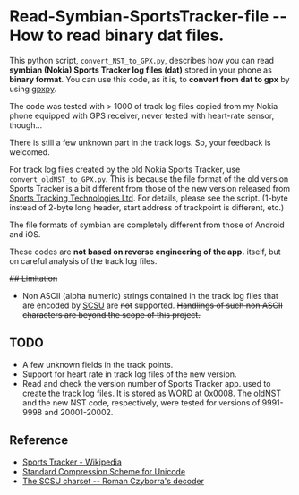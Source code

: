 # Read-Symbian-SportsTracker-file -- How to read binary dat files.
 This python script, `convert_NST_to_GPX.py`, describes how you can read **symbian (Nokia) Sports Tracker log files (dat)** stored 
in your phone as **binary format**.  You can use this code, as it is, to **convert from dat to gpx** by using [gpxpy](https://github.com/tkrajina/gpxpy).

 The code was tested with > 1000 of track log files copied from my Nokia phone equipped 
with GPS receiver, never tested with heart-rate sensor, though...

 There is still a few unknown part in the track logs.  So, your feedback is welcomed.

 For track log files created by the old Nokia Sports Tracker, use `convert_oldNST_to_GPX.py`. 
This is because the file format of the old version Sports Tracker is a bit different from those 
of the new version released from [Sports Tracking Technologies Ltd](http://www.sports-tracker.com/).  For details, please see 
the script.  (1-byte instead of 2-byte long header, start address of trackpoint is different, 
etc.)

 The file formats of symbian are completely different from those of Android and iOS.

 These codes are **not based on reverse engineering of the app.** itself, but on careful analysis of the track log files.
 
~~## Limitation~~
- Non ASCII (alpha numeric) strings contained in the track log files that are encoded by [SCSU](https://www.unicode.org/reports/tr6/tr6-4.html) are ~~not~~ supported. 
 ~~Handlings of such non ASCII characters are beyond the scope of this project.~~ 

## TODO
- A few unknown fields in the track points.
- Support for heart rate in track log files of the new version.
- Read and check the version number of Sports Tracker app. used to create the track log files.  It is stored as WORD at 0x0008.
The oldNST and the new NST code, respectively, were tested for versions of 9991-9998 and 20001-20002.

## Reference
- [Sports Tracker - Wikipedia](https://en.wikipedia.org/wiki/Sports_Tracker)
- [Standard Compression Scheme for Unicode](https://en.wikipedia.org/wiki/Standard_Compression_Scheme_for_Unicode)
- [The SCSU charset -- Roman Czyborra's decoder](http://czyborra.com/scsu/)
